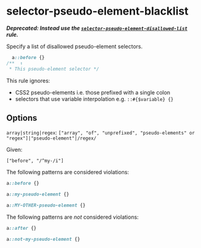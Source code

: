 # selector-pseudo-element-blacklist

**_Deprecated: Instead use the [`selector-pseudo-element-disallowed-list`](https://github.com/stylelint/stylelint/tree/13.7.0/lib/rules/selector-pseudo-element-disallowed-list/README.md) rule._**

Specify a list of disallowed pseudo-element selectors.

<!-- prettier-ignore -->
```css
  a::before {}
/**  ↑
 * This pseudo-element selector */
```

This rule ignores:

- CSS2 pseudo-elements i.e. those prefixed with a single colon
- selectors that use variable interpolation e.g. `::#{$variable} {}`

## Options

`array|string|regex`: `["array", "of", "unprefixed", "pseudo-elements" or "regex"]|"pseudo-element"|/regex/`

Given:

```
["before", "/^my-/i"]
```

The following patterns are considered violations:

<!-- prettier-ignore -->
```css
a::before {}
```

<!-- prettier-ignore -->
```css
a::my-pseudo-element {}
```

<!-- prettier-ignore -->
```css
a::MY-OTHER-pseudo-element {}
```

The following patterns are _not_ considered violations:

<!-- prettier-ignore -->
```css
a::after {}
```

<!-- prettier-ignore -->
```css
a::not-my-pseudo-element {}
```
